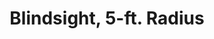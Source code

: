 ---
title: "Blindsight, 5-ft. Radius"

feat:
  types: ["General", "Fighter"]
  prerequisite: |
    Base attack bonus +4, {% feat_link blind-fight %}, Wisdom 19.
  benefit: |
    Using senses such as acute hearing and sensitivity to vibrations, you detect the location of opponents who are no more than 5 feet away from you. {% spell_link invisibility %} and {% spell_link darkness %} are irrelevant, though it you discern incorporeal beings.
  special: |
    A fighter may select Blindsight as one of his fighter bonus feats.
---